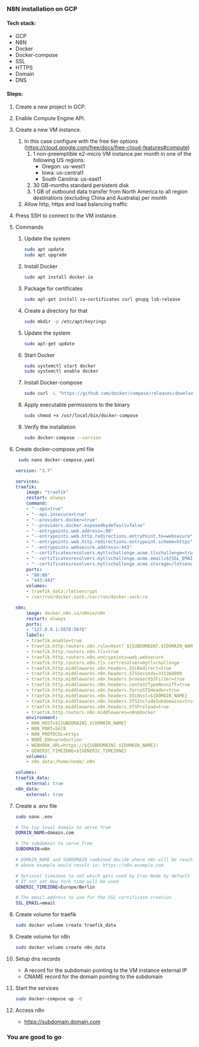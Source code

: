 ### N8N installation on GCP

#### Tech stack:
- GCP
- N8N
- Docker
- Docker-compose
- SSL
- HTTPS
- Domain
- DNS



#### Steps:
1. Create a new project in GCP.
2. Enable Compute Engine API.
3. Create a new VM instance.
   1. In this case configure with the free tier options (https://cloud.google.com/free/docs/free-cloud-features#compute)
      1. 1 non-preemptible e2-micro VM instance per month in one of the following US regions:
         - Oregon: us-west1
         - Iowa: us-central1
         - South Carolina: us-east1
      2. 30 GB-months standard persistent disk
      3. 1 GB of outbound data transfer from North America to all region destinations (excluding China and Australia) per month
   2. Allow http, https and load balancing traffic
4. Press SSH to connect to the VM instance.
5. Commands
   1. Update the system
      ```bash
      sudo apt update
      sudo apt upgrade
      ```
    2. Install Docker
        ```bash
        sudo apt install docker.io
        ```
    3. Package for certificates  
        ```bash
        sudo apt-get install ca-certificates curl gnupg lsb-release
        ```
    4. Create a directory for that
        ```bash
        sudo mkdir -p /etc/apt/keyrings
        ```
    5. Update the system
        ```bash
        sudo apt-get update
        ```
    6. Start Docker
        ```bash
        sudo systemctl start docker
        sudo systemctl enable docker
        ```
    7. Install Docker-compose
        ```bash
        sudo curl -L "https://github.com/docker/compose/releases/download/v2.33.1/docker-compose-$(uname -s)-$(uname -m)" -o /usr/local/bin/docker-compose
        ```
    8. Apply executable permissions to the binary
        ```bash
        sudo chmod +x /usr/local/bin/docker-compose
        ```
    9. Verify the installation
        ```bash
        sudo docker-compose --version
        ```
6. Create docker-compose.yml file
   ```bash
    sudo nano docker-compose.yaml
   ```
    ```yml
    version: "3.7"

    services:
    traefik:
        image: "traefik"
        restart: always
        command:
        - "--api=true"
        - "--api.insecure=true"
        - "--providers.docker=true"
        - "--providers.docker.exposedbydefault=false"
        - "--entrypoints.web.address=:80"
        - "--entrypoints.web.http.redirections.entryPoint.to=websecure"
        - "--entrypoints.web.http.redirections.entrypoint.scheme=https"
        - "--entrypoints.websecure.address=:443"
        - "--certificatesresolvers.mytlschallenge.acme.tlschallenge=true"
        - "--certificatesresolvers.mytlschallenge.acme.email=${SSL_EMAIL}"
        - "--certificatesresolvers.mytlschallenge.acme.storage=/letsencrypt/acme.json"
        ports:
        - "80:80"
        - "443:443"
        volumes:
        - traefik_data:/letsencrypt
        - /var/run/docker.sock:/var/run/docker.sock:ro

    n8n:
        image: docker.n8n.io/n8nio/n8n
        restart: always
        ports:
        - "127.0.0.1:5678:5678"
        labels:
        - traefik.enable=true
        - traefik.http.routers.n8n.rule=Host(`${SUBDOMAIN}.${DOMAIN_NAME}`)
        - traefik.http.routers.n8n.tls=true
        - traefik.http.routers.n8n.entrypoints=web,websecure
        - traefik.http.routers.n8n.tls.certresolver=mytlschallenge
        - traefik.http.middlewares.n8n.headers.SSLRedirect=true
        - traefik.http.middlewares.n8n.headers.STSSeconds=315360000
        - traefik.http.middlewares.n8n.headers.browserXSSFilter=true
        - traefik.http.middlewares.n8n.headers.contentTypeNosniff=true
        - traefik.http.middlewares.n8n.headers.forceSTSHeader=true
        - traefik.http.middlewares.n8n.headers.SSLHost=${DOMAIN_NAME}
        - traefik.http.middlewares.n8n.headers.STSIncludeSubdomains=true
        - traefik.http.middlewares.n8n.headers.STSPreload=true
        - traefik.http.routers.n8n.middlewares=n8n@docker
        environment:
        - N8N_HOST=${SUBDOMAIN}.${DOMAIN_NAME}
        - N8N_PORT=5678
        - N8N_PROTOCOL=https
        - NODE_ENV=production
        - WEBHOOK_URL=https://${SUBDOMAIN}.${DOMAIN_NAME}/
        - GENERIC_TIMEZONE=${GENERIC_TIMEZONE}
        volumes:
        - n8n_data:/home/node/.n8n

    volumes:
    traefik_data:
        external: true
    n8n_data:
        external: true


    ```

7. Create a .env file
    ```bash
    sudo nano .env
    ```

    ```bash
    # The top level domain to serve from
    DOMAIN_NAME=domain.com

    # The subdomain to serve from
    SUBDOMAIN=n8n

    # DOMAIN_NAME and SUBDOMAIN combined decide where n8n will be reachable from
    # above example would result in: https://n8n.example.com

    # Optional timezone to set which gets used by Cron-Node by default
    # If not set New York time will be used
    GENERIC_TIMEZONE=Europe/Berlin

    # The email address to use for the SSL certificate creation
    SSL_EMAIL=email

    ```

8. Create volume for traefik
    ```bash
    sudo docker volume create traefik_data
    ```
9. Create volume for n8n
    ```bash
    sudo docker volume create n8n_data
    ```
10. Setup dns records
    - A record for the subdomain pointing to the VM instance external IP
    - CNAME record for the domain pointing to the subdomain

11. Start the services
    ```bash
    sudo docker-compose up -d
    ```

12. Access n8n
    - https://subdomain.domain.com

### You are good to go